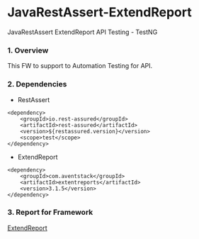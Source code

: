 # JavaRestAssert-ExtendReport
JavaRestAssert ExtendReport API Testing - TestNG
### 1. Overview
This FW to support to Automation Testing for API.

### 2. Dependencies

- RestAssert
```$xslt
<dependency>
    <groupId>io.rest-assured</groupId>
    <artifactId>rest-assured</artifactId>
    <version>${restassured.version}</version>
    <scope>test</scope>
</dependency>
```

- ExtendReport

```$xslt
<dependency>
    <groupId>com.aventstack</groupId>
    <artifactId>extentreports</artifactId>
    <version>3.1.5</version>
</dependency>
```

### 3. Report for Framework

[ExtendReport](http://extentreports.com/)

